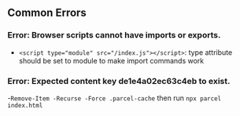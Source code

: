 ## Common Errors

### Error: Browser scripts cannot have imports or exports.

- `<script type="module" src="/index.js"></script>`: type attribute should be set to module to make import commands work


### Error: Expected content key de1e4a02ec63c4eb to exist.
-`Remove-Item -Recurse -Force .parcel-cache` then run `npx parcel index.html`


